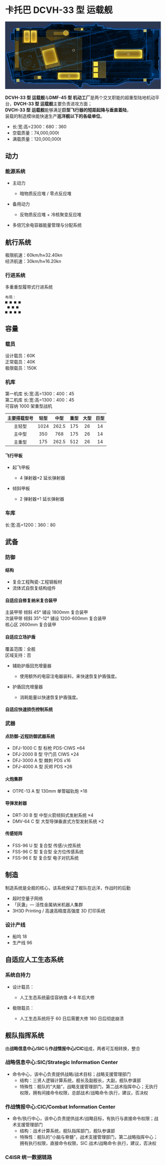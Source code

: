 # 卡托巴 DCVH-33 型 运载舰

![DCVH-33型运载舰 平面图](./img/DCVH-33.png)

**DCVH-33 型 运载舰**与**DMF-45 型 机动工厂**是两个交叉职能的超重型陆地机动平台，**DVCH-33 型 运载舰**主要负责进攻方面；  
**DVCH-33 型 运载舰**能够满足**巨型飞行器的短距起降与垂直着陆**，  
装载的制造模块能快速生产**巡洋舰以下的各级单位**。

- 长:宽:高=2300：680：360
- 空载质量：74,000,000t
- 满载质量：120,000,000t

## 动力

### 能源系统

- 主动力
  - 暗物质反应堆 / 零点反应堆

- 备用动力
  - 反物质反应堆 + 冷核聚变反应堆

- 多倍冗余电容器能量管理与分配系统

## 航行系统

极限航速：60km/h≈32.40kn  
经济航速：30km/h≈16.20kn

### 行进系统

多重重型履带式行进系统

```text
布局：  
■ ■ ■ ■  
 ■ ■ ■  
■ ■ ■ ■
```

## 容量

### 载员

设计载员：60K  
正常载员：40K  
极限载员：150K

### 机库

第一机库 长:宽:高=1300：400：45  
第二机库 长:宽:高=1300：400：45  
可容纳 1000 架重型战机

| 主要搭载型号 | 轻型 | 中型  | 重型 | 大型 | 巨型 |
| :----------: | :--: | :---: | :--: | :--: | :--: |
|    主轻型    | 1024 | 262.5 | 175  |  26  |  14  |
|    主中型    | 350  |  768  | 175  |  26  |  14  |
|    主重型    | 175  | 262.5 | 512  |  26  |  14  |

#### 飞行甲板

- 起飞甲板
  - 4 弹射器+2 延长弹射器

- 倾斜甲板
  - 2 弹射器+1 延长弹射器

### 车库

长:宽:高=1200：360：80

## 武备

### 防御

#### 结构

- 复合工程陶瓷-工程钢板材
- 流体式自恢复结构组件

#### 自适应自修复纳米复合装甲

主装甲带 倾斜 45° 铺设 1800mm 复合装甲  
次装甲带 倾斜 35°-12° 铺设 1200-600mm 复合装甲  
核心区 2600mm 复合装甲

#### 自适应立场护盾

覆盖范围：全舰  
区域支持：否

- 辅助护盾回充增量器
  - 使用额外的电容注电器装料，来快速恢复护盾强度。

- 护盾回充增量器
  - 消耗能量以快速恢复护盾强度。

#### 自适应快速损伤控制系统

### 武器

#### 点防御-近程防御武器系统

- DFJ-1000 C 型 标枪 PDS-CIWS ×64
- DFJ-2000 B 型 守门员 CIWS ×24
- DFJ-3000 A 型 棘刺 PDS x16
- DFJ-4000 A 型 灰烬 PDS ×26

#### 火炮集群

- OTPE-13 A 型 130mm 单管磁轨炮 ×18

#### 导弹发射器

- DRT-30 B 型 中型火箭倾斜式发射系统 ×4
- DMV-64 C 型 大型导弹垂直式方型发射系统 ×2

#### 传感矩阵

- FSS-96 U 型 复合型 传感/火控系统
- FSS-96 C 型 复合型 全方位传感系统
- FSS-96 E 型 复合型 电子对抗系统

## 制造

制造系统是全舰的核心，该系统保证了舰队在远洋，作战时的后勤

- 超时空量子网络
- 「灰蛊」— 活性金属纳米机器人集群
- 3H3D Printing / 高速高精度高强度 3D 打印系统

### 设计产线

- 船坞 18
- 生产线 96

## 自适应人工生态系统

### 系统自持力

- 设计载员：
  - 人工生态系统最佳容纳值 4-8 年后大修

- 极限载员：
  - 人工生态系统将于 60 日后需要大修 180 日后彻底崩溃

## 舰队指挥系统

由**战略信息中心/SIC**与**作战情报中心/CIC**组成，两者可互相转换，整合

### 战略信息中心:SIC/Strategic Information Center

- 命令中心，该中心负责提供战略/战术目标；战略支援管理部门
  - 结构：三贤人逻辑计算系统，舰长及副舰长，大副，舰队参谋部
  - 特殊性：舰队的“大脑”，战略支援管理部门，第二战术指挥中心；无执行权限，拥有间接命令权限，总部战术/战略命令:执行，建议，否决权

### 作战情报中心:CIC/Combat Information Center

- 命令/执行中心，该中心负责提供战术/战略目标，有执行与直接命令权限；战术支援管理部门
  - 结构：战术计算系统，舰队指挥部门，舰队参谋部
  - 特殊性：舰队的“小脑与脊髓”，战术支援管理部门，第二战略指挥中心；拥有执行权限，直接命令权限，SIC 战术/战略命令:执行，建议，否决权

### C4ISR 统一数据链路
